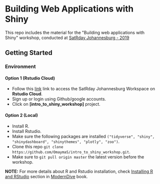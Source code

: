 # Building Web Applications with Shiny 

This repo includes the material for the "Building web applications with Shiny" workshop, conducted at [SatRday Johannesburg - 2019](https://joburg2019.satrdays.org/#workshops)

## Getting Started

### Environment

#### Option 1 (Rstudio Cloud)

- Follow this [link](https://rstudio.cloud/spaces/13602/projects) link to access the SatRday Johannesburg Workspace on **Rstudio Cloud**.
- Sign up or login using Github/google accounts.
- Click on **[intro_to_shiny_workshop]** project.

#### Option 2 (Local)

- Install R.
- Install Rstudio.
- Make sure the following packages are installed `("tidyverse", "shiny", "shinydashboard", "shinythemes", "plotly", "zoo")`.
- Clone this repo `git clone https://github.com/OmaymaS/intro_to_shiny_workshop.git`.
- Make sure to `git pull origin master` the latest version before the workshop. 

**NOTE:** For more details about R and Rstudio installation, check [Installing R and RStudio](https://moderndive.com/2-getting-started.html#installing-r-and-rstudio) section in [ModernDive](https://moderndive.com) book.
